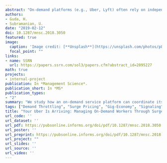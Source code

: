 ```yaml
---
abstract: "On-demand platforms (e.g., Uber, Lyft) often rely on independent workers, who are not directly under the platform’s control, to be available at the “right” time and locations to serve consumers at short notice. To manage fluctuating demand across market locations (zones), on-demand platforms share market forecasts with workers to inform them where they should be available, and use surge pricing—wherein the price at a particular zone is temporarily raised above the regular price. We analyze these platform strategies in an on-demand marketplace where independent workers can move between adjacent zones, explicitly accounting for the strategic interaction in their moving decisions. We show that, contrary to conventional wisdom, surge pricing can be useful even in zones where supply exceeds demand. Specifically, because workers are strategic agents facing costs to move and competition from other workers who move, simply informing workers where they should be available may not ensure that enough workers move to that zone. Interestingly, more workers can be made to move from a zone with excess supply of workers by strategically using a surge price to throttle demand in that zone. Such strategic surge pricing can increase total platform profit across zones, and even be more profitable than offering workers bonuses to move. Surge pricing in a zone with excess supply can also be useful to credibly communicate the need for more workers to move. In other instances, such surge pricing may be useful to avoid too many workers from moving. Our analysis offers insights for effectively managing on-demand service with independentworkers."
authors:
- Guda, H.
- Subramanian, U.
date: "2019-02-12"
doi: 10.1287/mnsc.2018.3050
featured: true
image:
  caption: 'Image credit: [**Unsplash**](https://unsplash.com/photos/pLCdAaMFLTE)'
  focal_point: ""
links:
- name: SSRN
  url: https://papers.ssrn.com/sol3/papers.cfm?abstract_id=2895227
math: true
projects:
- internal-project
publication: In *Management Science*.
publication_short: In *MS*
publication_types:
- "2"
summary: "We study how an on-demand service platform can coordinate its workforce through forecast-sharing, worker bonuses and surge pricing in a geographically dispersed marketplace using gig-economy workers."
tags: ["Demand Throttling", "Surge Pricing", "Gig-Economy", "Signaling"]
title: "Your Uber Is Arriving: Managing On-Demand Workers Through Surge Pricing, Forecast Communication, and Worker Incentives"
url_code: ''
url_dataset: ''
url_pdf: https://pubsonline.informs.org/doi/pdf/10.1287/mnsc.2018.3050
url_poster: ''
url_preprint: https://pubsonline.informs.org/doi/pdf/10.1287/mnsc.2018.3050
url_project: ""
url_slides: ''
url_source: ''
url_video: ''
---
```

